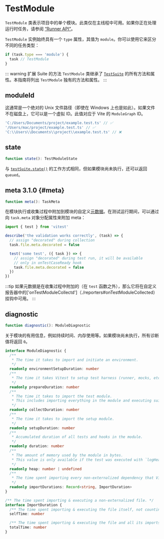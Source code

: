 # TestModule

`TestModule` 类表示项目中的单个模块。此类仅在主线程中可用。如果你正在处理运行时任务，请参阅 [“Runner API”](/advanced/runner#tasks)。

`TestModule` 实例始终具有一个 `type` 属性，其值为 `module`。你可以使用它来区分不同的任务类型：

```ts
if (task.type === 'module') {
  task // TestModule
}
```

::: warning 扩展 Suite 的方法
`TestModule` 类继承了 [`TestSuite`](/advanced/api/test-suite) 的所有方法和属性。本指南将列出 `TestModule` 独有的方法和属性。
:::

## moduleId

这通常是一个绝对的 Unix 文件路径（即使在 Windows 上也是如此）。如果文件不在磁盘上，它可以是一个虚拟 ID。此值对应于 Vite 的 `ModuleGraph` ID。

```ts
'C:/Users/Documents/project/example.test.ts' // ✅
'/Users/mac/project/example.test.ts' // ✅
'C:\\Users\\Documents\\project\\example.test.ts' // ❌
```

## state

```ts
function state(): TestModuleState
```

与 [`testSuite.state()`](/advanced/api/test-suite#state) 的工作方式相同，但如果模块尚未执行，还可以返回 `queued`。

## meta <Version>3.1.0</Version> {#meta}

```ts
function meta(): TaskMeta
```

在模块执行或收集过程中附加到模块的自定义[元数据](/advanced/metadata)。在测试运行期间，可以通过向 `task.meta` 对象分配属性来附加 meta：

```ts {5,10}
import { test } from 'vitest'

describe('the validation works correctly', (task) => {
  // assign "decorated" during collection
  task.file.meta.decorated = false

  test('some test', ({ task }) => {
    // assign "decorated" during test run, it will be available
    // only in onTestCaseReady hook
    task.file.meta.decorated = false
  })
})
```

:::tip
如果元数据是在收集过程中附加的（在 `test` 函数之外），那么它将在自定义报告器中的['onTestModuleCollectd']（./reporters#onTestModuleCollected）挂钩中可用。
:::

## diagnostic

```ts
function diagnostic(): ModuleDiagnostic
```

关于模块的有用信息，例如持续时间、内存使用等。如果模块尚未执行，所有诊断值将返回 `0`。

```ts
interface ModuleDiagnostic {
  /**
   * The time it takes to import and initiate an environment.
   */
  readonly environmentSetupDuration: number
  /**
   * The time it takes Vitest to setup test harness (runner, mocks, etc.).
   */
  readonly prepareDuration: number
  /**
   * The time it takes to import the test module.
   * This includes importing everything in the module and executing suite callbacks.
   */
  readonly collectDuration: number
  /**
   * The time it takes to import the setup module.
   */
  readonly setupDuration: number
  /**
   * Accumulated duration of all tests and hooks in the module.
   */
  readonly duration: number
  /**
   * The amount of memory used by the module in bytes.
   * This value is only available if the test was executed with `logHeapUsage` flag.
   */
  readonly heap: number | undefined
  /**
   * The time spent importing every non-externalized dependency that Vitest has processed.
   */
  readonly importDurations: Record<string, ImportDuration>
}

/** The time spent importing & executing a non-externalized file. */
interface ImportDuration {
  /** The time spent importing & executing the file itself, not counting all non-externalized imports that the file does. */
  selfTime: number

  /** The time spent importing & executing the file and all its imports. */
  totalTime: number
}
```
